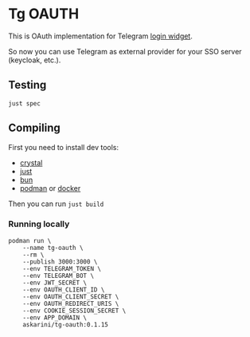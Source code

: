 # Tg OAUTH

This is OAuth implementation for Telegram [login widget](https://core.telegram.org/widgets/login).

So now you can use Telegram as external provider for your SSO server (keycloak, etc.).

## Testing

`just spec`

## Compiling

First you need to install dev tools:

* [crystal](https://crystal-lang.org/install/)
* [just](https://just.systems/man/en/packages.html)
* [bun](https://bun.sh/docs/installation)
* [podman](https://podman.io/docs/installation) or [docker](https://docs.docker.com/get-started/get-docker/)

Then you can run `just build`

### Running locally

```
podman run \
    --name tg-oauth \
    --rm \
    --publish 3000:3000 \
    --env TELEGRAM_TOKEN \
    --env TELEGRAM_BOT \
    --env JWT_SECRET \
    --env OAUTH_CLIENT_ID \
    --env OAUTH_CLIENT_SECRET \
    --env OAUTH_REDIRECT_URIS \
    --env COOKIE_SESSION_SECRET \
    --env APP_DOMAIN \
    askarini/tg-oauth:0.1.15
```

